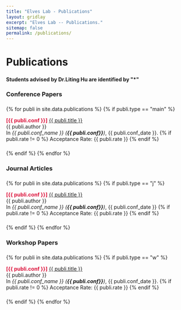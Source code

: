 ```yaml
---
title: "Elves Lab - Publications"
layout: gridlay
excerpt: "Elves Lab -- Publications."
sitemap: false
permalink: /publications/
---
```



<h1 style="margin-bottom: 22px;">Publications</h1>

<b>Students advised by Dr.Liting Hu are identified by \"*\"</b> 

<h3 style="margin-top:22px; margin-bottom: 22px;">Conference Papers</h3>
{% for publi in site.data.publications %}
  {% if publi.type == "main" %}
  <p style="margin-bottom: 22px;">
  <b style="color:#DC143C">[{{ publi.conf }}]</b> <a href="{{ publi.link }}">{{ publi.title }}</a><br />
  {{ publi.author }}<br />
  In <em>{{ publi.conf_name }} (<b>{{ publi.conf}}</b>)</em>, {{ publi.conf_date }}.
  {% if publi.rate != 0 %}
  Acceptance Rate: {{ publi.rate }}
  {% endif %}
  </p>
  {% endif %}
{% endfor %}

<h3 style="margin-bottom: 22px;">Journal Articles</h3>
{% for publi in site.data.publications %}
  {% if publi.type == "j" %}
  <p style="margin-bottom: 22px;">
  <b style="color:#DC143C">[{{ publi.conf }}]</b> <a href="{{ publi.link }}">{{ publi.title }}</a><br />
  {{ publi.author }}<br />
  In <em>{{ publi.conf_name }} (<b>{{ publi.conf}}</b>)</em>, {{ publi.conf_date }}
  {% if publi.rate != 0 %}
  Acceptance Rate: {{ publi.rate }}
  {% endif %}
  </p>
  {% endif %}
{% endfor %}

<h3 style="margin-bottom: 22px;">Workshop Papers</h3>
{% for publi in site.data.publications %}
  {% if publi.type == "w" %}
  <p style="margin-bottom: 22px;">
  <b style="color:#DC143C">[{{ publi.conf }}]</b> <a href="{{ publi.link }}">{{ publi.title }}</a><br />
  {{ publi.author }}<br />
  In <em>{{ publi.conf_name }} (<b>{{ publi.conf}}</b>)</em>, {{ publi.conf_date }}.
  {% if publi.rate != 0 %}
  Acceptance Rate: {{ publi.rate }}
  {% endif %}
  </p>
  {% endif %}
{% endfor %}
